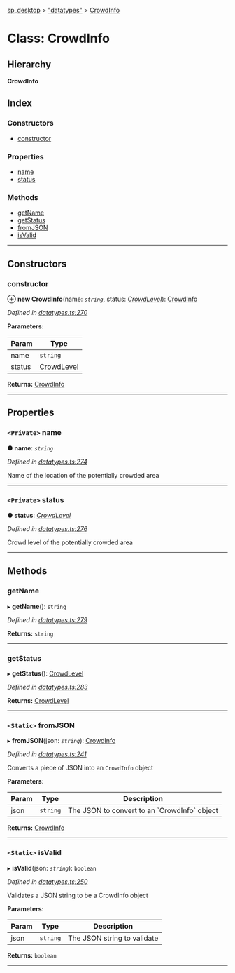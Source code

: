 [sp_desktop](../README.md) > ["datatypes"](../modules/_datatypes_.md) > [CrowdInfo](../classes/_datatypes_.crowdinfo.md)

# Class: CrowdInfo

## Hierarchy

**CrowdInfo**

## Index

### Constructors

* [constructor](_datatypes_.crowdinfo.md#constructor)

### Properties

* [name](_datatypes_.crowdinfo.md#name)
* [status](_datatypes_.crowdinfo.md#status)

### Methods

* [getName](_datatypes_.crowdinfo.md#getname)
* [getStatus](_datatypes_.crowdinfo.md#getstatus)
* [fromJSON](_datatypes_.crowdinfo.md#fromjson)
* [isValid](_datatypes_.crowdinfo.md#isvalid)

---

## Constructors

<a id="constructor"></a>

###  constructor

⊕ **new CrowdInfo**(name: *`string`*, status: *[CrowdLevel](../enums/_datatypes_.crowdlevel.md)*): [CrowdInfo](_datatypes_.crowdinfo.md)

*Defined in [datatypes.ts:270](https://github.com/sammy0025/SP_Desktop/blob/95cf60f/src/datatypes.ts#L270)*

**Parameters:**

| Param | Type |
| ------ | ------ |
| name | `string` |
| status | [CrowdLevel](../enums/_datatypes_.crowdlevel.md) |

**Returns:** [CrowdInfo](_datatypes_.crowdinfo.md)

___

## Properties

<a id="name"></a>

### `<Private>` name

**● name**: *`string`*

*Defined in [datatypes.ts:274](https://github.com/sammy0025/SP_Desktop/blob/95cf60f/src/datatypes.ts#L274)*

Name of the location of the potentially crowded area

___
<a id="status"></a>

### `<Private>` status

**● status**: *[CrowdLevel](../enums/_datatypes_.crowdlevel.md)*

*Defined in [datatypes.ts:276](https://github.com/sammy0025/SP_Desktop/blob/95cf60f/src/datatypes.ts#L276)*

Crowd level of the potentially crowded area

___

## Methods

<a id="getname"></a>

###  getName

▸ **getName**(): `string`

*Defined in [datatypes.ts:279](https://github.com/sammy0025/SP_Desktop/blob/95cf60f/src/datatypes.ts#L279)*

**Returns:** `string`

___
<a id="getstatus"></a>

###  getStatus

▸ **getStatus**(): [CrowdLevel](../enums/_datatypes_.crowdlevel.md)

*Defined in [datatypes.ts:283](https://github.com/sammy0025/SP_Desktop/blob/95cf60f/src/datatypes.ts#L283)*

**Returns:** [CrowdLevel](../enums/_datatypes_.crowdlevel.md)

___
<a id="fromjson"></a>

### `<Static>` fromJSON

▸ **fromJSON**(json: *`string`*): [CrowdInfo](_datatypes_.crowdinfo.md)

*Defined in [datatypes.ts:241](https://github.com/sammy0025/SP_Desktop/blob/95cf60f/src/datatypes.ts#L241)*

Converts a piece of JSON into an `CrowdInfo` object

**Parameters:**

| Param | Type | Description |
| ------ | ------ | ------ |
| json | `string` |  The JSON to convert to an \`CrowdInfo\` object |

**Returns:** [CrowdInfo](_datatypes_.crowdinfo.md)

___
<a id="isvalid"></a>

### `<Static>` isValid

▸ **isValid**(json: *`string`*): `boolean`

*Defined in [datatypes.ts:250](https://github.com/sammy0025/SP_Desktop/blob/95cf60f/src/datatypes.ts#L250)*

Validates a JSON string to be a CrowdInfo object

**Parameters:**

| Param | Type | Description |
| ------ | ------ | ------ |
| json | `string` |  The JSON string to validate |

**Returns:** `boolean`

___

